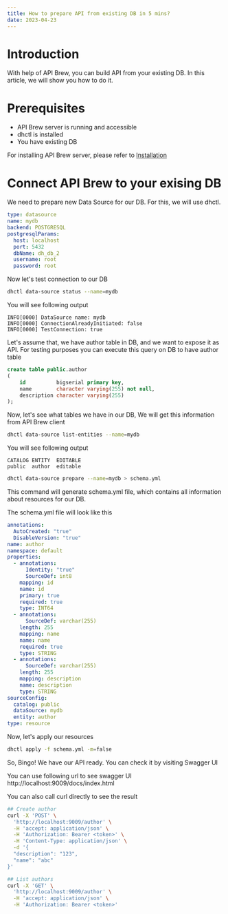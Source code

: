```yaml
---
title: How to prepare API from existing DB in 5 mins?
date: 2023-04-23
---
```


# Introduction

With help of API Brew, you can build API from your existing DB. In this article, we will show you how to do it.

# Prerequisites

* API Brew server is running and accessible
* dhctl is installed
* You have existing DB

For installing API Brew server, please refer to [Installation](/docs/installation#easy-install)

# Connect API Brew to your exising DB

We need to prepare new Data Source for our DB. For this, we will use dhctl.

```yaml
type: datasource
name: mydb
backend: POSTGRESQL
postgresqlParams:
  host: localhost
  port: 5432
  dbName: dh_db_2
  username: root
  password: root
```

Now let's test connection to our DB

```bash
dhctl data-source status --name=mydb
```

You will see following output

```textmate
INFO[0000] DataSource name: mydb                        
INFO[0000] ConnectionAlreadyInitiated: false            
INFO[0000] TestConnection: true                         
```

Let's assume that, we have author table in DB, and we want to expose it as API.
For testing purposes you can execute this query on DB to have author table

```SQL
create table public.author
(
    id          bigserial primary key,
    name        character varying(255) not null,
    description character varying(255)
);
```

Now, let's see what tables we have in our DB, We will get this information from API Brew client

```bash
dhctl data-source list-entities --name=mydb
```

You will see following output

```textmate
CATALOG ENTITY  EDITABLE 
public  author  editable                                   
```

```bash
dhctl data-source prepare --name=mydb > schema.yml
```

This command will generate schema.yml file, which contains all information about resources for our DB.

The schema.yml file will look like this
```yaml
annotations:
  AutoCreated: "true"
  DisableVersion: "true"
name: author
namespace: default
properties:
  - annotations:
      Identity: "true"
      SourceDef: int8
    mapping: id
    name: id
    primary: true
    required: true
    type: INT64
  - annotations:
      SourceDef: varchar(255)
    length: 255
    mapping: name
    name: name
    required: true
    type: STRING
  - annotations:
      SourceDef: varchar(255)
    length: 255
    mapping: description
    name: description
    type: STRING
sourceConfig:
  catalog: public
  dataSource: mydb
  entity: author
type: resource
```

Now, let's apply our resources

```bash
dhctl apply -f schema.yml -m=false
```

So, Bingo! We have our API ready. You can check it by visiting Swagger UI

You can use following url to see swagger UI http://localhost:9009/docs/index.html

You can also call curl directly to see the result
```bash
## Create author
curl -X 'POST' \
  'http://localhost:9009/author' \
  -H 'accept: application/json' \
  -H 'Authorization: Bearer <token>' \
  -H 'Content-Type: application/json' \
  -d '{
  "description": "123",
  "name": "abc"
}'

## List authors
curl -X 'GET' \
  'http://localhost:9009/author' \
  -H 'accept: application/json' \
  -H 'Authorization: Bearer <token>'
```
